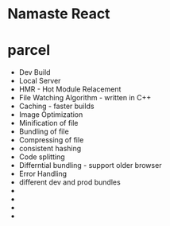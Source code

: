 # Namaste React

# parcel
 - Dev Build
 - Local Server
 - HMR - Hot Module Relacement
 - File Watching Algorithm - written in C++
 - Caching - faster builds
 - Image Optimization
 - Minification of file
 - Bundling of file
 - Compressing of file
 - consistent hashing
 - Code splitting 
 - Differntial bundling - support older browser
 - Error Handling
 - different dev and prod bundles
 -
 -
 -
 -